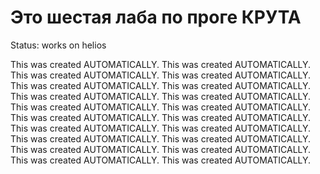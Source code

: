 # Это шестая лаба по проге КРУТА
Status: works on helios



This was created AUTOMATICALLY.
This was created AUTOMATICALLY.
This was created AUTOMATICALLY.
This was created AUTOMATICALLY.
This was created AUTOMATICALLY.
This was created AUTOMATICALLY.
This was created AUTOMATICALLY.
This was created AUTOMATICALLY.
This was created AUTOMATICALLY.
This was created AUTOMATICALLY.
This was created AUTOMATICALLY.
This was created AUTOMATICALLY.
This was created AUTOMATICALLY.
This was created AUTOMATICALLY.
This was created AUTOMATICALLY.
This was created AUTOMATICALLY.
This was created AUTOMATICALLY.
This was created AUTOMATICALLY.
This was created AUTOMATICALLY.
This was created AUTOMATICALLY.
